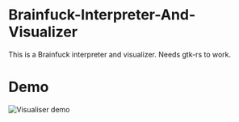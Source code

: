 # Brainfuck-Interpreter-And-Visualizer

This is a Brainfuck interpreter and visualizer. Needs gtk-rs to work.

# Demo

![Visualiser demo](https://i.imgur.com/oeTsDtC.gif)
